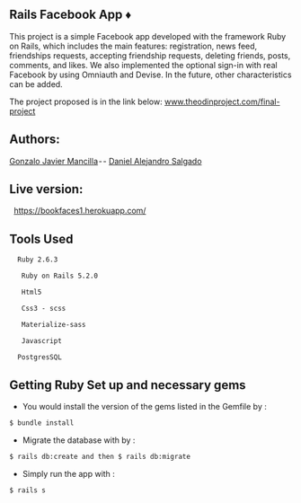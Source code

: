 ## Rails Facebook App :diamonds: 
This project is a simple Facebook app developed with the framework Ruby on Rails, which includes the main features: registration, news feed, friendships requests, accepting friendship requests, deleting friends, posts, comments, and likes. We also implemented the optional sign-in with real Facebook by using Omniauth and Devise. In the future, other characteristics can be added.

The project proposed is in the link below:
<a href="https://www.theodinproject.com/courses/ruby-on-rails/lessons/final-project">www.theodinproject.com/final-project</a>

## Authors:
<a href="https://github.com/gonjavi/">Gonzalo Javier Mancilla</a> - - <a href="https://github.com/AlejoCode">Daniel Alejandro Salgado</a> 
<h2>Live version:</h2> 
<a href="https://bookfaces1.herokuapp.com/">https://bookfaces1.herokuapp.com/</a>

## Tools Used
```bash
  Ruby 2.6.3
 ```
 ```bash
   Ruby on Rails 5.2.0
 ```
  ```bash
   Html5
 ```
  ```bash
   Css3 - scss
 ```
  ```bash
   Materialize-sass
```
  ```bash
   Javascript
  ```
  ```bash
  PostgresSQL
  ```

## Getting Ruby Set up and necessary gems
* You would install the version of the gems listed in the Gemfile by :
```bash
$ bundle install
```
* Migrate the database with by :
```bash
$ rails db:create and then $ rails db:migrate
```
* Simply run the app with :
```bash
$ rails s
```
